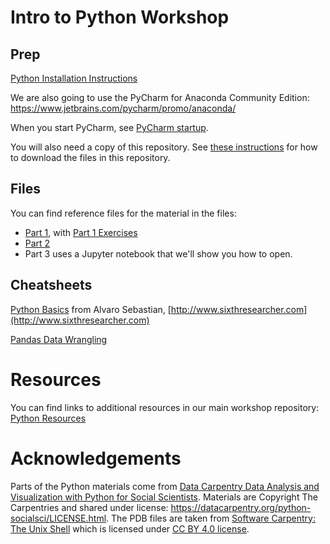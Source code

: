 # Intro to Python Workshop


## Prep

[Python Installation Instructions](https://workshops.rcs.northwestern.edu/install/python/)

We are also going to use the PyCharm for Anaconda Community Edition: https://www.jetbrains.com/pycharm/promo/anaconda/  

When you start PyCharm, see [PyCharm startup](pycharm.md).

You will also need a copy of this repository.  See [these instructions](https://sites.northwestern.edu/summerworkshops/resources/downloading-from-github/) for how to download the files in this repository.


## Files

You can find reference files for the material in the files:

* [Part 1](python-script1.md), with [Part 1 Exercises](python-exercises1.md)
* [Part 2](python-script2.md)
* Part 3 uses a Jupyter notebook that we'll show you how to open.

## Cheatsheets

[Python Basics](https://github.com/nuitrcs/intro-python-summer2019/blob/master/Python3_reference_cheat_sheet.pdf?raw=true) from Alvaro Sebastian, [http://www.sixthresearcher.com](http://www.sixthresearcher.com)

[Pandas Data Wrangling](https://github.com/pandas-dev/pandas/raw/master/doc/cheatsheet/Pandas_Cheat_Sheet.pdf)

# Resources

You can find links to additional resources in our main workshop repository: [Python Resources](https://github.com/nuitrcs/pythonworkshops/blob/master/resources.md)



# Acknowledgements

Parts of the Python materials come from [Data Carpentry Data Analysis and Visualization with Python for Social Scientists](https://datacarpentry.org/python-socialsci/05-processing-data-from-file/index.html).  Materials are Copyright The Carpentries and shared under license: https://datacarpentry.org/python-socialsci/LICENSE.html.  The PDB files are taken from [Software Carpentry: The Unix Shell](http://swcarpentry.github.io/shell-novice/) which is licensed under [CC BY 4.0 license](http://swcarpentry.github.io/shell-novice/LICENSE.html).